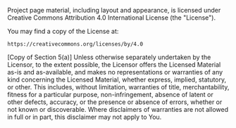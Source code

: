 Project page material, including layout and appearance, is licensed under
Creative Commons Attribution 4.0 International License (the "License").

You may find a copy of the License at:

    https://creativecommons.org/licenses/by/4.0

[Copy of Section 5(a)]
Unless otherwise separately undertaken by the Licensor, to the extent
possible, the Licensor offers the Licensed Material as-is and as-available,
and makes no representations or warranties of any kind concerning the
Licensed Material, whether express, implied, statutory, or other. This
includes, without limitation, warranties of title, merchantability, fitness
for a particular purpose, non-infringement, absence of latent or other
defects, accuracy, or the presence or absence of errors, whether or not
known or discoverable. Where disclaimers of warranties are not allowed in
full or in part, this disclaimer may not apply to You.
